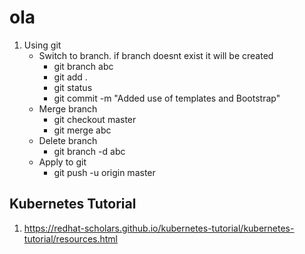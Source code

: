 # ola
1. Using git
    -   Switch to branch. if branch doesnt exist it will be created
        -   git branch abc
        -   git add .
        -   git status
        -   git commit -m "Added use of templates and Bootstrap"
    -   Merge branch
        -   git checkout master
        -   git merge abc
    -   Delete branch
        -   git branch -d abc
    -   Apply to git
        -   git push -u origin master
## Kubernetes Tutorial
1. <https://redhat-scholars.github.io/kubernetes-tutorial/kubernetes-tutorial/resources.html>
